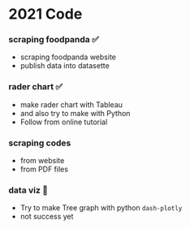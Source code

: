 # 2021 Code

### scraping foodpanda :white_check_mark:
  - scraping foodpanda website 
  - publish data into datasette 

### rader chart :white_check_mark:
  - make rader chart with Tableau 
  - and also try to make with Python 
  - Follow from online tutorial

### scraping codes
  - from website
  - from PDF files

### data viz :triangular_flag_on_post:
  - Try to make Tree graph with python `dash-plotly`
  - not success yet